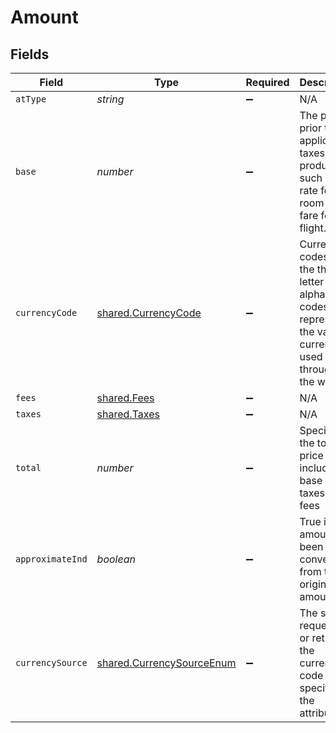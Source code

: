 # Amount


## Fields

| Field                                                                                                                 | Type                                                                                                                  | Required                                                                                                              | Description                                                                                                           | Example                                                                                                               |
| --------------------------------------------------------------------------------------------------------------------- | --------------------------------------------------------------------------------------------------------------------- | --------------------------------------------------------------------------------------------------------------------- | --------------------------------------------------------------------------------------------------------------------- | --------------------------------------------------------------------------------------------------------------------- |
| `atType`                                                                                                              | *string*                                                                                                              | :heavy_minus_sign:                                                                                                    | N/A                                                                                                                   |                                                                                                                       |
| `base`                                                                                                                | *number*                                                                                                              | :heavy_minus_sign:                                                                                                    | The price prior to all applicable taxes of a product such as the rate for a room or fare for a flight.                | 120.2                                                                                                                 |
| `currencyCode`                                                                                                        | [shared.CurrencyCode](../../models/shared/currencycode.md)                                                            | :heavy_minus_sign:                                                                                                    | Currency codes are the three-letter alphabetic codes that represent the various currencies used throughout the world. |                                                                                                                       |
| `fees`                                                                                                                | [shared.Fees](../../models/shared/fees.md)                                                                            | :heavy_minus_sign:                                                                                                    | N/A                                                                                                                   |                                                                                                                       |
| `taxes`                                                                                                               | [shared.Taxes](../../models/shared/taxes.md)                                                                          | :heavy_minus_sign:                                                                                                    | N/A                                                                                                                   |                                                                                                                       |
| `total`                                                                                                               | *number*                                                                                                              | :heavy_minus_sign:                                                                                                    | Specifies the total price including base + taxes + fees                                                               | 30.13                                                                                                                 |
| `approximateInd`                                                                                                      | *boolean*                                                                                                             | :heavy_minus_sign:                                                                                                    | True if this amount has been converted from the original amount                                                       | true                                                                                                                  |
| `currencySource`                                                                                                      | [shared.CurrencySourceEnum](../../models/shared/currencysourceenum.md)                                                | :heavy_minus_sign:                                                                                                    | The system requesting or returning the currency code specified in the attribute                                       |                                                                                                                       |